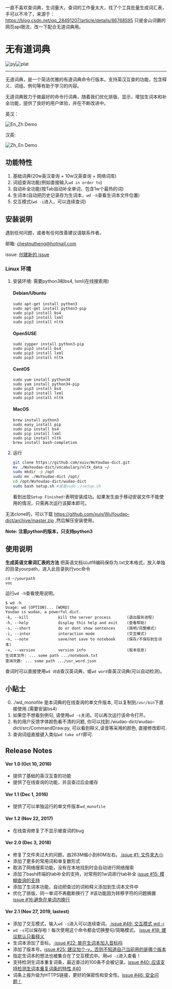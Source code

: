 一直不喜欢查词典，生词量大，查词的工作量太大，找了个工具批量生成词汇表，手可以不冷了，来源于：https://blog.csdn.net/qq_28491207/article/details/86768595 只是金山词霸的网页api限流，改一下配合无道词典用。

# 无有道词典

![py](https://img.shields.io/badge/python-3.4.5-green.svg?style=plastic)![plat](https://img.shields.io/badge/platform-Ubuntu/CentOS/Debian-green.svg?style=plastic)

---

无道词典，是一个简洁优雅的有道词典命令行版本。支持英汉互查的功能，包含释义、词组、例句等有助于学习的内容。

无道词典致力于做最好的命令行词典，随着我们优化排版、显示，增加生词本和补全功能，提供了良好的用户体验，并在不断改进中。

英汉：

![En_Zh Demo](https://github.com/ChestnutHeng/Wudao-dict/raw/master/img/wudao_en.png)

汉英:

![Zh_En Demo](https://github.com/ChestnutHeng/Wudao-dict/raw/master/img/wudao_zh.png)

## 功能特性

1. 基础词典(20w英汉查询 + 10w汉英查询 + 网络词库)
2. 词组查询功能(例如直接输入`wd in order to`)
3. 自动补全功能(按Tab自动补全单词，包含1w个最热的词)
4. 生词本(自动把历史记录存为生词本，`wd -h`查看生词本文件位置)
5. 交互模式(`wd -i`进入，可以连续查词)


## 安装说明

遇到任何问题，或者有任何改善建议请联系作者。 

邮箱: chestnutheng@hotmail.com

issue: <a href="https://github.com/ChestnutHeng/Wudao-dict/issues/new">创建新的 issue</a>

### Linux 环境

1. 安装环境: 需要python3和bs4, lxml(在线搜索用)
    #### Debian/Ubuntu
    ```
    sudo apt-get install python3
    sudo apt-get install python3-pip
    sudo pip3 install bs4
    sudo pip3 install lxml
    sudo pip3 install nltk
    ```
 
    #### OpenSUSE
    ```
    sudo zypper install python3-pip
    sudo pip3 install bs4
    sudo pip3 install lxml
    sudo pip3 install nltk
    ```
    #### CentOS
    ```
    sudo yum install python34
    sudo yum install python34-pip
    sudo pip3 install bs4
    sudo pip3 install lxml
    sudo pip3 install nltk
    ```
    #### MacOS
    ```
    brew install python3
    sudo easy_install pip
    sudo pip install bs4
    sudo pip install lxml
    sudo pip install nltk
    brew install bash-completion
    ```

2.  运行
    ```sh
    git clone https://github.com/xuiv/WuYoudao-dict.git
    mv ./WuYoudao-dict/vocabulary/nltk_data ~/
    sudo mkdir -p /opt
    sudo mv ./WuYoudao-dict /opt/
    cd /opt/WuYoudao-dict/wudao-dict
    sudo bash setup.sh #或者sudo ./setup.sh
    ```

    看到出现`Setup Finished!`表明安装成功。如果发生由于移动安装文件不能使用的情况，只需再次运行该脚本即可。

无法clone的，可以下载 https://github.com/xuiv/WuYoudao-dict/archive/master.zip ,然后解压安装使用。

**Note: 注意python的版本，只支持python3**


## 使用说明

**生成英语文章词汇表的方法**
把英语文档以utf8编码保存为.txt文本格式，放入单独的目录yourpath，进入此目录执行voc命令
```
cd ~/yourpath
voc
```

运行`wd -h`查看使用说明。


```
$ wd -h
Usage: wd [OPTION]... [WORD]
Youdao is wudao, a powerful dict.
-k, --kill             kill the server process       (退出服务进程)
-h, --help             display this help and exit    (查看帮助)
-s, --short            do or dont show sentences     (简明/完整模式)
-i, --inter            interaction mode              (交互模式)
-n, --note             save/not save to notebook     (保存/不保存到生词本)
-v, --version          version info                  (版本信息)
生词本文件: ... some path .../notebook.txt
查询次数: ... some path .../usr_word.json
```

查词时可以直接使用`wd 词语`查汉英词典，或`wd word`查英汉词典(可以自动检测)。


## 小贴士

0. ./wd_monofile 是本词典的在线查询的单文件版本, 可以复制到`/usr/bin`下直接使用.(需要安装bs4)
1. 如果您不想看到例句, 请使用`wd -s`关闭。可以再次运行该命令打开。
2. 有的用户反馈字体颜色看不清的问题, 你可以找到./wudao-dict/wudao-dict/src/CommandDraw.py, 可以看到释义,读音等采用的颜色, 直接修改即可.
3. 查询词组直接键入类似`wd take off`即可.

## Release Notes

#### Ver 1.0 (Oct 10, 2016)

* 提供了基础的英汉互查的功能
* 提供了在线查询的功能，并且查过后会缓存

#### Ver 1.1 (Dec 1, 2016)

* 提供了可以单独运行的单文件版本`wd_monofile`

#### Ver 1.2 (Nov 22, 2017)

* 在线查询修复了不显示被查词的bug

#### Ver 2.0 (Dec 3, 2018)

* 修复了文件夹过大的问题，由263M缩小到80M左右。<a href="https://github.com/ChestnutHeng/Wudao-dict/issues/1"> issue #1: 文件夹大小</a>
* 添加了更多的常用词和单复数形式
* 取消了网络搜索功能，没有在本地找到时会自动进行网络搜索
* 添加了bash终端的tab补全的支持，对常用的1w词进行tab补全 <a href="https://github.com/ChestnutHeng/Wudao-dict/issues/15">issue #15: 模糊查询的支持</a>
* 添加了生词本功能，自动把查过的词和释义添加到生词本文件中
* 优化了排版，同一单词不再截断换行了 #该功能因为转移字符的问题搁置 <a href="https://github.com/ChestnutHeng/Wudao-dict/issues/16">issue #16:避免在单词内换行</a>

#### Ver 2.1 (Nov 27, 2019, lastest)
* 添加了交互模式，输入`wd -i`进入可以连续查词。<a href="https://github.com/ChestnutHeng/Wudao-dict/issues/49"> issue #49: 交互模式 wd -i</a>
* `wd -s`可以保存啦！每次使用这个命令都会切换整句/简略模式。 <a href="https://github.com/ChestnutHeng/Wudao-dict/issues/18"> issue #18: 建议默认只看释义</a>
* 生词本添加了音标。<a href="https://github.com/ChestnutHeng/Wudao-dict/issues/22"> issue #22: 能在生词本加入音标吗 </a>
* 添加了版本号。<a href="https://github.com/ChestnutHeng/Wudao-dict/issues/25">issue #25: 建议加个-v，否则不知道自己当前用的是哪个版本 </a>
* 指定生词本的想法也被集合在了交互模式中。用`wd -i`进入查看！
* 支持检测生词本重复词条，最近查过的100条不会被记录。<a href="https://github.com/ChestnutHeng/Wudao-dict/issues/40">issue #40: 应该支持检测生词本重复词条的特性 #40 </a>
* 词条上报升级为HTTPS链接，更好的保密性和安全性。<a href="https://github.com/ChestnutHeng/Wudao-dict/issues/46">issue #46: 安全问题！ </a>
